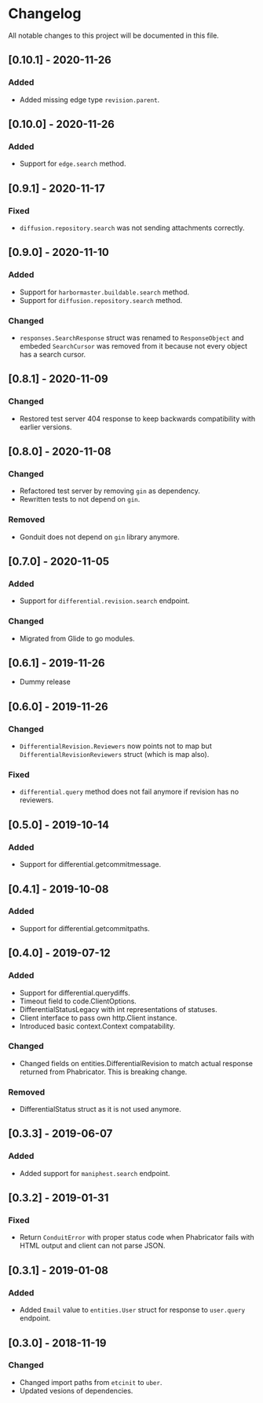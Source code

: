 # Changelog

All notable changes to this project will be documented in this file.

## [0.10.1] - 2020-11-26
### Added
- Added missing edge type `revision.parent`.

## [0.10.0] - 2020-11-26
### Added
- Support for `edge.search` method.

## [0.9.1] - 2020-11-17
### Fixed
- `diffusion.repository.search` was not sending attachments correctly.

## [0.9.0] - 2020-11-10
### Added
- Support for `harbormaster.buildable.search` method.
- Support for `diffusion.repository.search` method.

### Changed
- `responses.SearchResponse` struct was renamed to `ResponseObject` and embeded
  `SearchCursor` was removed from it because not every object has a search
  cursor.

## [0.8.1] - 2020-11-09
### Changed
- Restored  test server 404 response to keep backwards compatibility with
  earlier versions.

## [0.8.0] - 2020-11-08
### Changed
- Refactored test server by removing `gin` as dependency.
- Rewritten tests to not depend on `gin`.

### Removed
- Gonduit does not depend on `gin` library anymore.

## [0.7.0] - 2020-11-05
### Added
- Support for `differential.revision.search` endpoint.

### Changed
- Migrated from Glide to go modules.

## [0.6.1] - 2019-11-26
- Dummy release

## [0.6.0] - 2019-11-26
### Changed
- `DifferentialRevision.Reviewers` now points not to map but
  `DifferentialRevisionReviewers` struct (which is map also).

### Fixed
- `differential.query` method does not fail anymore if revision has no
  reviewers.

## [0.5.0] - 2019-10-14
### Added
- Support for differential.getcommitmessage.

## [0.4.1] - 2019-10-08
### Added
- Support for differential.getcommitpaths.

## [0.4.0] - 2019-07-12
### Added
- Support for differential.querydiffs.
- Timeout field to code.ClientOptions.
- DifferentialStatusLegacy with int representations of statuses.
- Client interface to pass own http.Client instance.
- Introduced basic context.Context compatability.

### Changed
- Changed fields on entities.DifferentialRevision to match actual response
  returned from Phabricator. This is breaking change.

### Removed
- DifferentialStatus struct as it is not used anymore.

## [0.3.3] - 2019-06-07
### Added
- Added support for `maniphest.search` endpoint.

## [0.3.2] - 2019-01-31
### Fixed
- Return `ConduitError` with proper status code when Phabricator fails with
  HTML output and client can not parse JSON.

## [0.3.1] - 2019-01-08
### Added
- Added `Email` value to `entities.User` struct for response to `user.query`
  endpoint.

## [0.3.0] - 2018-11-19
### Changed
- Changed import paths from `etcinit` to `uber`.
- Updated vesions of dependencies.
